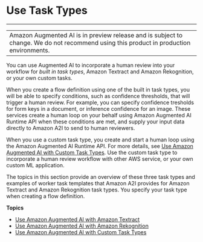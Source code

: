 # Use Task Types<a name="a2i-task-types-general"></a>


****  

|  | 
| --- |
|  Amazon Augmented AI is in preview release and is subject to change\. We do not recommend using this product in production environments\. | 

You can use Augmented AI to incorporate a human review into your workflow for *built in task types*, Amazon Textract and Amazon Rekognition, or your own custom tasks\. 

When you create a flow definition using one of the built in task types, you will be able to specify conditions, such as confidence thresholds, that will trigger a human review\. For example, you can specify confidence tresholds for form keys in a document, or inference confidence for an image\. These services create a human loop on your behalf using Amazon Augmented AI Runtime API when these conditions are met, and supply your input data directly to Amazon A2I to send to human reviewers\. 

When you use a custom task type, you create and start a human loop using the Amazon Augmented AI Runtime API\. For more details, see [Use Amazon Augmented AI with Custom Task Types](a2i-task-types-custom.md)\. Use the custom task type to incorporate a human review workflow with other AWS service, or your own custom ML application\.

The topics in this section provide an overview of these three task types and examples of worker task templates that Amazon A2I provides for Amazon Textract and Amazon Rekognition task types\. You specify your task type when creating a flow definition\.

**Topics**
+ [Use Amazon Augmented AI with Amazon Textract](a2i-textract-task-type.md)
+ [Use Amazon Augmented AI with Amazon Rekognition](a2i-rekognition-task-type.md)
+ [Use Amazon Augmented AI with Custom Task Types](a2i-task-types-custom.md)